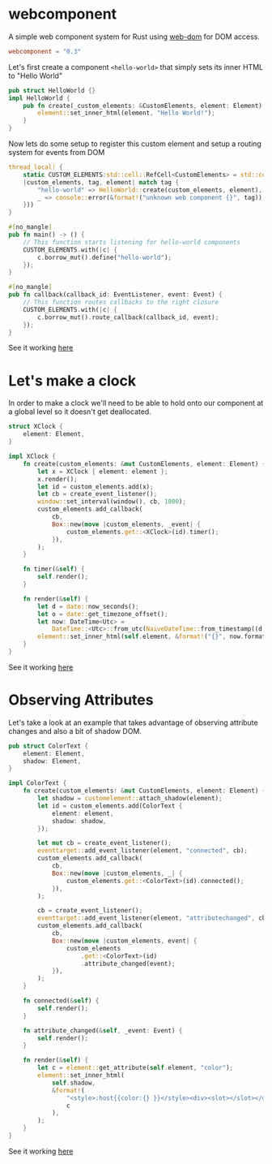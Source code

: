 # webcomponent
A simple web component system for Rust using [web-dom](https://github.com/web-dom/web-dom) for DOM access.

```toml
webcomponent = "0.3"
```

Let's first create a component `<hello-world>` that simply sets its inner HTML to "Hello World"

```rust
pub struct HelloWorld {}
impl HelloWorld {
    pub fn create(_custom_elements: &CustomElements, element: Element) {
        element::set_inner_html(element, "Hello World!");
    }
}
```

Now lets do some setup to register this custom element and setup a routing system for events from DOM

```rust
thread_local! {
    static CUSTOM_ELEMENTS:std::cell::RefCell<CustomElements> = std::cell::RefCell::new(CustomElements::new(
    |custom_elements, tag, element| match tag {
        "hello-world" => HelloWorld::create(custom_elements, element),
        _ => console::error(&format!("unknown web component {}", tag)),
    }))
}

#[no_mangle]
pub fn main() -> () {
    // This function starts listening for hello-world components
    CUSTOM_ELEMENTS.with(|c| {
        c.borrow_mut().define("hello-world");
    });
}

#[no_mangle]
pub fn callback(callback_id: EventListener, event: Event) {
    // This function routes callbacks to the right closure
    CUSTOM_ELEMENTS.with(|c| {
        c.borrow_mut().route_callback(callback_id, event);
    });
}
```

See it working [here](https://richardanaya.github.io/webcomponent/examples/helloworld/)



# Let's make a clock

In order to make a clock we'll need to be able to hold onto our component at a global level so it doesn't get deallocated.

```rust
struct XClock {
    element: Element,
}

impl XClock {
    fn create(custom_elements: &mut CustomElements, element: Element) {
        let x = XClock { element: element };
        x.render();
        let id = custom_elements.add(x);
        let cb = create_event_listener();
        window::set_interval(window(), cb, 1000);
        custom_elements.add_callback(
            cb,
            Box::new(move |custom_elements, _event| {
                custom_elements.get::<XClock>(id).timer();
            }),
        );
    }

    fn timer(&self) {
        self.render();
    }

    fn render(&self) {
        let d = date::now_seconds();
        let o = date::get_timezone_offset();
        let now: DateTime<Utc> =
            DateTime::<Utc>::from_utc(NaiveDateTime::from_timestamp((d - (o * 60)) as i64, 0), Utc);
        element::set_inner_html(self.element, &format!("{}", now.format("%I:%M:%S %p")));
    }
}
```

See it working [here](https://richardanaya.github.io/webcomponent/examples/xclock/)

# Observing Attributes

Let's take a look at an example that takes advantage of observing attribute changes and also a bit of shadow DOM.

```rust
pub struct ColorText {
    element: Element,
    shadow: Element,
}

impl ColorText {
    fn create(custom_elements: &mut CustomElements, element: Element) {
        let shadow = customelement::attach_shadow(element);
        let id = custom_elements.add(ColorText {
            element: element,
            shadow: shadow,
        });

        let mut cb = create_event_listener();
        eventtarget::add_event_listener(element, "connected", cb);
        custom_elements.add_callback(
            cb,
            Box::new(move |custom_elements, _| {
                custom_elements.get::<ColorText>(id).connected();
            }),
        );

        cb = create_event_listener();
        eventtarget::add_event_listener(element, "attributechanged", cb);
        custom_elements.add_callback(
            cb,
            Box::new(move |custom_elements, event| {
                custom_elements
                    .get::<ColorText>(id)
                    .attribute_changed(event);
            }),
        );
    }

    fn connected(&self) {
        self.render();
    }

    fn attribute_changed(&self, _event: Event) {
        self.render();
    }

    fn render(&self) {
        let c = element::get_attribute(self.element, "color");
        element::set_inner_html(
            self.shadow,
            &format!(
                "<style>:host{{color:{} }}</style><div><slot></slot></div>",
                c
            ),
        );
    }
}
```

See it working [here](https://richardanaya.github.io/webcomponent/examples/colortext/)
